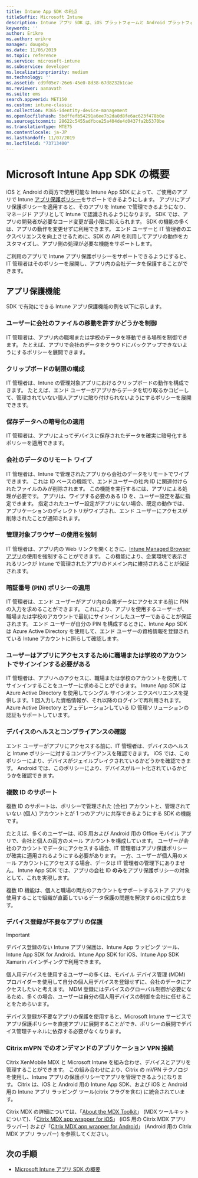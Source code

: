 ```yaml
---
title: Intune App SDK の利点
titleSuffix: Microsoft Intune
description: Intune アプリ SDK は、iOS プラットフォームと Android プラットフォームの両方で利用でき、Microsoft Intune を使ったモバイル アプリ管理機能が有効になります。
keywords: ''
author: Erikre
ms.author: erikre
manager: dougeby
ms.date: 11/06/2019
ms.topic: reference
ms.service: microsoft-intune
ms.subservice: developer
ms.localizationpriority: medium
ms.technology: ''
ms.assetid: cd9f05e7-26e6-45e0-8d38-67d8232b1cae
ms.reviewer: aanavath
ms.suite: ems
search.appverid: MET150
ms.custom: intune-classic
ms.collection: M365-identity-device-management
ms.openlocfilehash: 5bdffefb54291a6ee7b2da0d8fe6ac623f478b0e
ms.sourcegitcommit: 28622c5455adfbce25a404de4d0437fa2b5370be
ms.translationtype: MTE75
ms.contentlocale: ja-JP
ms.lasthandoff: 11/07/2019
ms.locfileid: "73713400"
---
```

# <a name="microsoft-intune-app-sdk-overview"></a>Microsoft Intune App SDK の概要
iOS と Android の両方で使用可能な Intune App SDK によって、ご使用のアプリで Intune [アプリ保護ポリシー](../apps/app-protection-policy.md)をサポートできるようにします。 アプリにアプリ保護ポリシーを適用すると、そのアプリを Intune で管理できるようになり、マネージド アプリとして Intune で認識されるようになります。 SDK では、アプリの開発者が必要なコード変更が最小限に抑えられます。 SDK の機能の多くは、アプリの動作を変更せずに利用できます。 エンド ユーザーと IT 管理者のエクスペリエンスを向上させるために、SDK の API を利用してアプリの動作をカスタマイズし、アプリ側の処理が必要な機能をサポートします。

ご利用のアプリで Intune アプリ保護ポリシーをサポートできるようにすると、IT 管理者はそのポリシーを展開し、アプリ内の会社データを保護することができます。

## <a name="app-protection-features"></a>アプリ保護機能

SDK で有効にできる Intune アプリ保護機能の例を以下に示します。

### <a name="control-users-ability-to-move-corporate-files"></a>ユーザーに会社のファイルの移動を許すかどうかを制御
IT 管理者は、アプリ内の職場または学校のデータを移動できる場所を制御できます。 たとえば、アプリで会社のデータをクラウドにバックアップできないようにするポリシーを展開できます。

### <a name="configure-clipboard-restrictions"></a>クリップボードの制限の構成
IT 管理者は、Intune の管理対象アプリにおけるクリップボードの動作を構成できます。 たとえば、エンド ユーザーがアプリからデータを切り取るかコピーして、管理されていない個人アプリに貼り付けられないようにするポリシーを展開できます。

### <a name="enforce-encryption-on-saved-data"></a>保存データへの暗号化の適用
IT 管理者は、アプリによってデバイスに保存されたデータを確実に暗号化するポリシーを適用できます。

### <a name="remotely-wipe-corporate-data"></a>会社のデータのリモート ワイプ
IT 管理者は、Intune で管理されたアプリから会社のデータをリモートでワイプできます。 これは ID ベースの機能で、エンドユーザーの社内 ID に関連付けられたファイルのみが削除されます。 この機能を実行するには、アプリによる処理が必要です。 アプリは、ワイプする必要のある ID を、ユーザー設定を基に指定できます。 指定されたユーザー設定がアプリにない場合、既定の動作では、アプリケーションのディレクトリがワイプされ、エンド ユーザーにアクセスが削除されたことが通知されます。

### <a name="enforce-the-use-of-a-managed-browser"></a>管理対象ブラウザーの使用を強制
IT 管理者は、アプリ内の Web リンクを開くときに、[Intune Managed Browser アプリ](../apps/app-configuration-managed-browser.md)の使用を強制することができます。 この機能により、企業環境で表示されるリンクが Intune で管理されたアプリのドメイン内に維持されることが保証されます。

### <a name="enforce-a-pin-policy"></a>暗証番号 (PIN) ポリシーの適用
IT 管理者は、エンド ユーザーがアプリ内の企業データにアクセスする前に PIN の入力を求めることができます。 これにより、アプリを使用するユーザーが、職場または学校のアカウントで最初にサインインしたユーザーであることが保証されます。 エンド ユーザーが自分の PIN を構成するときに、Intune App SDK は Azure Active Directory を使用して、エンド ユーザーの資格情報を登録されている Intune アカウントに照らして確認します。

### <a name="require-users-to-sign-in-with-a-work-or-school-account-for-app-access"></a>ユーザーはアプリにアクセスするために職場または学校のアカウントでサインインする必要がある
IT 管理者は、アプリへのアクセスに、職場または学校のアカウントを使用してサインインすることをユーザーに求めることができます。 Intune App SDK は Azure Active Directory を使用してシングル サインオン エクスペリエンスを提供します。1 回入力した資格情報が、それ以降のログインで再利用されます。 Azure Active Directory とフェデレーションしている ID 管理ソリューションの認証もサポートしています。

### <a name="check-device-health-and-compliance"></a>デバイスのヘルスとコンプライアンスの確認
エンド ユーザーがアプリにアクセスする前に、IT 管理者は、デバイスのヘルスと Intune ポリシーに対するコンプライアンスを確認できます。 iOS では、このポリシーにより、デバイスがジェイルブレイクされているかどうかを確認できます。 Android では、このポリシーにより、デバイスがルート化されているかどうかを確認できます。

### <a name="support-multi-identity"></a>複数 ID のサポート
複数 ID のサポートは、ポリシーで管理された (会社) アカウントと、管理されていない (個人) アカウントとが 1 つのアプリに共存できるようにする SDK の機能です。

たとえば、多くのユーザーは、iOS 用および Android 用の Office モバイル アプリで、会社と個人の両方のメール アカウントを構成しています。 ユーザーが会社のアカウントでデータにアクセスする場合、IT 管理者はアプリ保護ポリシーが確実に適用されるようにする必要があります。 一方、ユーザーが個人用のメール アカウントにアクセスする場合、データは IT 管理者の管理下にありません。 Intune App SDK では、アプリの会社 ID **のみ**をアプリ保護ポリシーの対象として、これを実現します。

複数 ID 機能は、個人と職場の両方のアカウントをサポートするストア アプリを使用することで組織が直面しているデータ保護の問題を解決するのに役立ちます。
 
### <a name="app-protection-without-device-enrollment"></a>デバイス登録が不要なアプリの保護

>[!IMPORTANT]
>デバイス登録のない Intune アプリ保護は、Intune App ラッピング ツール、Intune App SDK for Android、Intune App SDK for iOS、Intune App SDK Xamarin バインディングで利用できます。

個人用デバイスを使用するユーザーの多くは、モバイル デバイス管理 (MDM) プロバイダーを使用して自分の個人用デバイスを登録せずに、会社のデータにアクセスしたいと考えます。 MDM 登録にはデバイスのグローバル制御が必要になるため、多くの場合、ユーザーは自分の個人用デバイスの制御を会社に任せることをためらいます。

デバイス登録が不要なアプリの保護を使用すると、Microsoft Intune サービスでアプリ保護ポリシーを直接アプリに展開することができ、ポリシーの展開でデバイス管理チャネルに依存する必要がなくなります。

### <a name="on-demand-application-vpn-connections-with-citrix-mvpn"></a>Citrix mVPN でのオンデマンドのアプリケーション VPN 接続 
Citrix XenMobile MDX と Microsoft Intune を組み合わせ、デバイスとアプリを管理することができます。 この組み合わせにより、Citrix の mVPN テクノロジを使用し、Intune アプリの保護ポリシーでアプリを管理できるようになります。 Citrix は、iOS と Android 用の Intune App SDK、および iOS と Android 用の Intune アプリ ラッピング ツール(citrix フラグを含む) に統合されています。
 
Citrix MDX の詳細については、「[About the MDX Toolkit](https://docs.citrix.com/en-us/mdx-toolkit/10/about-mdx-toolkit.html)」 (MDX ツールキットについて)、「[Citrix MDX app wrapper for iOS](https://docs.citrix.com/en-us/mdx-toolkit/10/xmob-mdx-kit-app-wrap-ios.html)」 (iOS 用の Citrix MDX アプリ ラッパー) および「[Citrix MDX app wrapper for Android](https://docs.citrix.com/en-us/mdx-toolkit/10/xmob-mdx-kit-app-wrap-android.html)」 (Android 用の Citrix MDX アプリ ラッパー) を参照してください。

## <a name="next-steps"></a>次の手順

- [Microsoft Intune アプリ SDK の概要](app-sdk-get-started.md)
